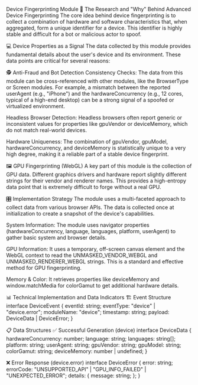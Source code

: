 Device Fingerprinting Module
🔬 The Research and "Why" Behind Advanced Device Fingerprinting
The core idea behind device fingerprinting is to collect a combination of hardware and software characteristics that, when aggregated, form a unique identifier for a device. This identifier is highly stable and difficult for a bot or malicious actor to spoof.

💻 Device Properties as a Signal
The data collected by this module provides fundamental details about the user's device and its environment. These data points are critical for several reasons:

🕵️ Anti-Fraud and Bot Detection
Consistency Checks: The data from this module can be cross-referenced with other modules, like the BrowserType or Screen modules. For example, a mismatch between the reported userAgent (e.g., "iPhone") and the hardwareConcurrency (e.g., 12 cores, typical of a high-end desktop) can be a strong signal of a spoofed or virtualized environment.

Headless Browser Detection: Headless browsers often report generic or inconsistent values for properties like gpuVendor or deviceMemory, which do not match real-world devices.

Hardware Uniqueness: The combination of gpuVendor, gpuModel, hardwareConcurrency, and deviceMemory is statistically unique to a very high degree, making it a reliable part of a stable device fingerprint.

🖼️ GPU Fingerprinting (WebGL)
A key part of this module is the collection of GPU data. Different graphics drivers and hardware report slightly different strings for their vendor and renderer names. This provides a high-entropy data point that is extremely difficult to forge without a real GPU.

🎛️ Implementation Strategy
The module uses a multi-faceted approach to collect data from various browser APIs. The data is collected once at initialization to create a snapshot of the device's capabilities.

System Information: The module uses navigator properties (hardwareConcurrency, language, languages, platform, userAgent) to gather basic system and browser details.

GPU Information: It uses a temporary, off-screen canvas element and the WebGL context to read the UNMASKED_VENDOR_WEBGL and UNMASKED_RENDERER_WEBGL strings. This is a standard and effective method for GPU fingerprinting.

Memory & Color: It retrieves properties like deviceMemory and window.matchMedia for colorGamut to get additional hardware details.

📊 Technical Implementation and Data Indicators
🏗️ Event Structure
interface DeviceEvent {
eventId: string;
eventType: "device" | "device.error";
moduleName: "device";
timestamp: string;
payload: DeviceData | DeviceError;
}

📋 Data Structures
✅ Successful Generation (device)
interface DeviceData {
hardwareConcurrency: number;
language: string;
languages: string[];
platform: string;
userAgent: string;
gpuVendor: string;
gpuModel: string;
colorGamut: string;
deviceMemory: number | undefined;
}

❌ Error Response (device.error)
interface DeviceError {
error: string;
errorCode: "UNSUPPORTED_API" | "GPU_INFO_FAILED" | "UNEXPECTED_ERROR";
details: {
message: string;
};
}
